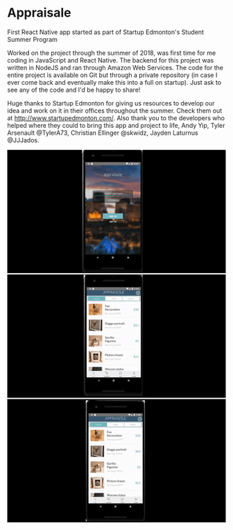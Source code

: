 # Appraisale
First React Native app started as part of Startup Edmonton's Student Summer Program

Worked on the project through the summer of 2018, was first time for me coding in JavaScript and React Native.
The backend for this project was written in NodeJS and ran through Amazon Web Services. The code for the entire project is available on Git but through a private repository (in case I ever come back and eventually make this into a full on startup). Just ask to see any of the code and I'd be happy to share!

Huge thanks to Startup Edmonton for giving us resources to develop our idea and work on it in their offices throughout the summer. Check them out at http://www.startupedmonton.com/. Also thank you to the developers who helped where they could to bring this app and project to life, Andy Yip, Tyler Arsenault @TylerA73, Christian Ellinger @skwidz, Jayden Laturnus @JJJados.

![](vid1.gif)
![](vid2.gif)
![](vid3.gif)
